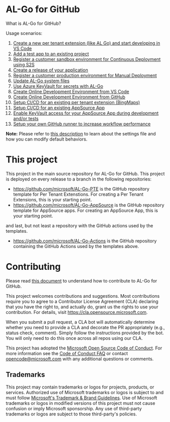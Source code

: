 # AL-Go for GitHub
What is AL-Go for GitHub?

Usage scenarios:
1. [Create a new per tenant extension (like AL Go) and start developing in VS Code](Scenarios/1.md)
1. [Add a test app to an existing project](Scenarios/2.md)
1. [Register a customer sandbox environment for Continuous Deployment using S2S](Scenarios/3.md)
1. [Create a release of your application](Scenarios/4.md)
1. [Register a customer production environment for Manual Deployment](Scenarios/5.md)
1. [Update AL-Go system files](Scenarios/6.md)
1. [Use Azure KeyVault for secrets with AL-Go](Scenarios/7.md)
1. [Create Online Development Environment from VS Code](Scenarios/8.md)
1. [Create Online Development Environment from GitHub](Scenarios/9.md)
1. [Setup CI/CD for an existing per tenant extension (BingMaps)](Scenarios/10.md)
1. [Setup CI/CD for an existing AppSource App](Scenarios/11.md)
1. [Enable KeyVault access for your AppSource App during development and/or tests](Scenarios/12.md)
1. [Setup your own GitHub runner to increase workflow performance](Scenarios/13.md)

**Note:** Please refer to [this description](Scenarios/settings.md) to learn about the settings file and how you can modify default behaviors.
# This project
This project in the main source repository for AL-Go for GitHub. This project is deployed on every release to a branch in the following repositories:

- https://github.com/microsoft/AL-Go-PTE is the GitHub repository template for Per Tenant Extenstions. For creating a Per Tenant Extensions, this is your starting point.
- https://github.com/microsoft/AL-Go-AppSource is the GitHub repository template for AppSource apps. For creating an AppSource App, this is your starting point.

and last, but not least a repository with the GitHub actions used by the templates.
- https://github.com/microsoft/AL-Go-Actions is the GitHub repository containing the GitHub Actions used by the templates above.

# Contributing

Please read [this document](Scenarios/Contributing.md) to understand how to contribute to AL-Go for GitHub.

This project welcomes contributions and suggestions.  Most contributions require you to agree to a
Contributor License Agreement (CLA) declaring that you have the right to, and actually do, grant us
the rights to use your contribution. For details, visit https://cla.opensource.microsoft.com.

When you submit a pull request, a CLA bot will automatically determine whether you need to provide
a CLA and decorate the PR appropriately (e.g., status check, comment). Simply follow the instructions
provided by the bot. You will only need to do this once across all repos using our CLA.

This project has adopted the [Microsoft Open Source Code of Conduct](https://opensource.microsoft.com/codeofconduct/).
For more information see the [Code of Conduct FAQ](https://opensource.microsoft.com/codeofconduct/faq/) or
contact [opencode@microsoft.com](mailto:opencode@microsoft.com) with any additional questions or comments.

## Trademarks

This project may contain trademarks or logos for projects, products, or services. Authorized use of Microsoft 
trademarks or logos is subject to and must follow 
[Microsoft's Trademark & Brand Guidelines](https://www.microsoft.com/en-us/legal/intellectualproperty/trademarks/usage/general).
Use of Microsoft trademarks or logos in modified versions of this project must not cause confusion or imply Microsoft sponsorship.
Any use of third-party trademarks or logos are subject to those third-party's policies.
